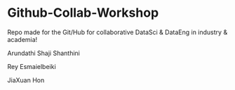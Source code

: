 # Github-Collab-Workshop
Repo made for the Git/Hub for collaborative DataSci &amp; DataEng in industry &amp; academia!

Arundathi Shaji Shanthini

Rey Esmaielbeiki

JiaXuan Hon
